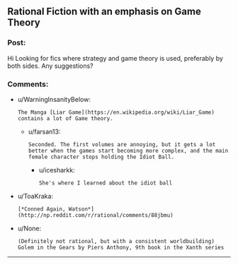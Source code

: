 ## Rational Fiction with an emphasis on Game Theory

### Post:

Hi
Looking for fics where strategy and game theory is used, preferably by both sides.
Any suggestions?

### Comments:

- u/WarningInsanityBelow:
  ```
  The Manga [Liar Game](https://en.wikipedia.org/wiki/Liar_Game) contains a lot of Game theory.
  ```

  - u/farsan13:
    ```
    Seconded. The first volumes are annoying, but it gets a lot better when the games start becoming more complex, and the main female character stops holding the Idiot Ball.
    ```

    - u/icesharkk:
      ```
      She's where I learned about the idiot ball
      ```

- u/ToaKraka:
  ```
  [*Conned Again, Watson*](http://np.reddit.com/r/rational/comments/88jbmu)
  ```

- u/None:
  ```
  (Definitely not rational, but with a consistent worldbuilding) Golem in the Gears by Piers Anthony, 9th book in the Xanth series
  ```

---

